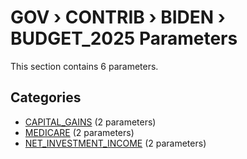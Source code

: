 # GOV › CONTRIB › BIDEN › BUDGET_2025 Parameters

This section contains 6 parameters.

## Categories

- [CAPITAL_GAINS](capital_gains/index.md) (2 parameters)
- [MEDICARE](medicare/index.md) (2 parameters)
- [NET_INVESTMENT_INCOME](net_investment_income/index.md) (2 parameters)
